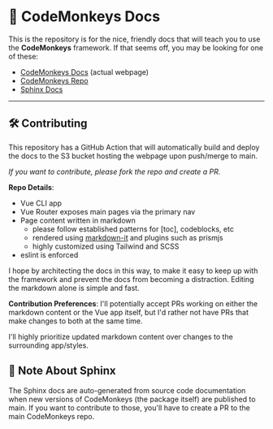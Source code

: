 # 🐒 CodeMonkeys Docs

This is the repository is for the nice, friendly docs that will teach you to use the **CodeMonkeys** framework. If that seems off, you may be looking for one of these:

- [CodeMonkeys Docs](https://codemonkeys.lol) (actual webpage)
- [CodeMonkeys Repo](https://github.com/cooleydw494/codemonkeys)
- [Sphinx Docs](https://cooleydw494.github.io/codemonkeys)

---

## 🛠 Contributing

This repository has a GitHub Action that will automatically build and deploy the docs to the S3 bucket hosting the webpage upon push/merge to main.

_If you want to contribute, please fork the repo and create a PR._
  
**Repo Details**:
- Vue CLI app
- Vue Router exposes main pages via the primary nav
- Page content written in markdown
  - please follow established patterns for [toc], codeblocks, etc
  - rendered using [markdown-it](https://github.com/markdown-it/markdown-it) and plugins such as prismjs
  - highly customized using Tailwind and SCSS
- eslint is enforced

I hope by architecting the docs in this way, to make it easy to keep up with the framework and prevent the docs from becoming a distraction. Editing the markdown alone is simple and fast.

**Contribution Preferences**:
I'll potentially accept PRs working on either the markdown content or the Vue app itself, but I'd rather not have PRs that make changes to both at the same time.

I'll highly prioritize updated markdown content over changes to the surrounding app/styles.


## 📝 Note About Sphinx

The Sphinx docs are auto-generated from source code documentation when new versions of CodeMonkeys (the package itself) are published to main. If you want to contribute to those, you'll have to create a PR to the main CodeMonkeys repo.
